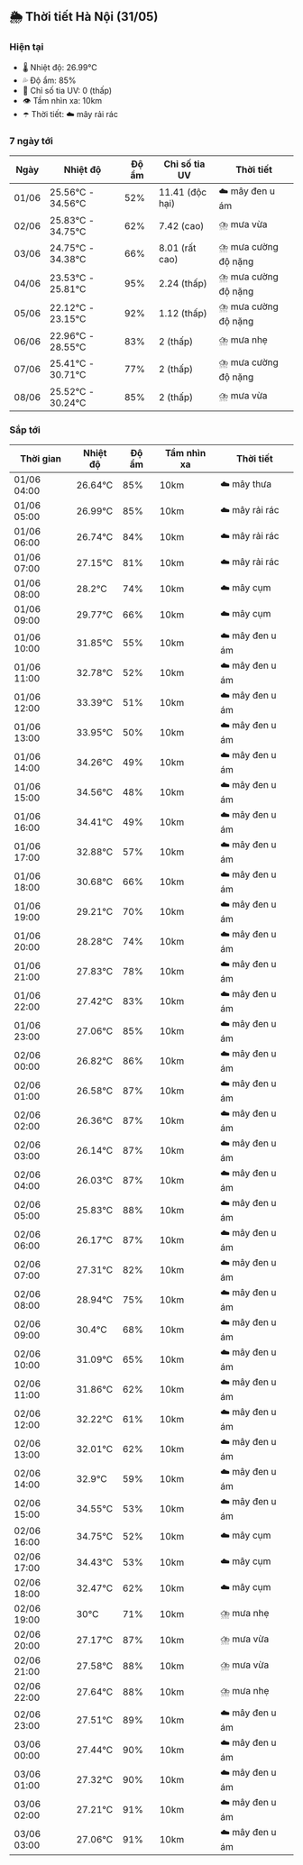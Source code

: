 ## 🌦️ Thời tiết Hà Nội (31/05)

### Hiện tại

- 🌡️ Nhiệt độ: 26.99℃
- 💦 Độ ẩm: 85%
- 🌟 Chỉ số tia UV: 0 (thấp)
- 👁️ Tầm nhìn xa: 10km
- ☂️ Thời tiết: ☁️ mây rải rác

### 7 ngày tới

| Ngày | Nhiệt độ | Độ ẩm | Chỉ số tia UV | Thời tiết |
| --- | --- | --- | --- | --- |
| 01/06 | 25.56℃ - 34.56℃ | 52% | 11.41 (độc hại) | ☁️ mây đen u ám |
| 02/06 | 25.83℃ - 34.75℃ | 62% | 7.42 (cao) | ⛈️ mưa vừa |
| 03/06 | 24.75℃ - 34.38℃ | 66% | 8.01 (rất cao) | ⛈️ mưa cường độ nặng |
| 04/06 | 23.53℃ - 25.81℃ | 95% | 2.24 (thấp) | ⛈️ mưa cường độ nặng |
| 05/06 | 22.12℃ - 23.15℃ | 92% | 1.12 (thấp) | ⛈️ mưa cường độ nặng |
| 06/06 | 22.96℃ - 28.55℃ | 83% | 2 (thấp) | ⛈️ mưa nhẹ |
| 07/06 | 25.41℃ - 30.71℃ | 77% | 2 (thấp) | ⛈️ mưa cường độ nặng |
| 08/06 | 25.52℃ - 30.24℃ | 85% | 2 (thấp) | ⛈️ mưa vừa |

### Sắp tới

| Thời gian | Nhiệt độ | Độ ẩm | Tầm nhìn xa | Thời tiết |
| --- | --- | --- | --- | --- |
| 01/06 04:00 | 26.64℃ | 85% | 10km | ☁️ mây thưa |
| 01/06 05:00 | 26.99℃ | 85% | 10km | ☁️ mây rải rác |
| 01/06 06:00 | 26.74℃ | 84% | 10km | ☁️ mây rải rác |
| 01/06 07:00 | 27.15℃ | 81% | 10km | ☁️ mây rải rác |
| 01/06 08:00 | 28.2℃ | 74% | 10km | ☁️ mây cụm |
| 01/06 09:00 | 29.77℃ | 66% | 10km | ☁️ mây cụm |
| 01/06 10:00 | 31.85℃ | 55% | 10km | ☁️ mây đen u ám |
| 01/06 11:00 | 32.78℃ | 52% | 10km | ☁️ mây đen u ám |
| 01/06 12:00 | 33.39℃ | 51% | 10km | ☁️ mây đen u ám |
| 01/06 13:00 | 33.95℃ | 50% | 10km | ☁️ mây đen u ám |
| 01/06 14:00 | 34.26℃ | 49% | 10km | ☁️ mây đen u ám |
| 01/06 15:00 | 34.56℃ | 48% | 10km | ☁️ mây đen u ám |
| 01/06 16:00 | 34.41℃ | 49% | 10km | ☁️ mây đen u ám |
| 01/06 17:00 | 32.88℃ | 57% | 10km | ☁️ mây đen u ám |
| 01/06 18:00 | 30.68℃ | 66% | 10km | ☁️ mây đen u ám |
| 01/06 19:00 | 29.21℃ | 70% | 10km | ☁️ mây đen u ám |
| 01/06 20:00 | 28.28℃ | 74% | 10km | ☁️ mây đen u ám |
| 01/06 21:00 | 27.83℃ | 78% | 10km | ☁️ mây đen u ám |
| 01/06 22:00 | 27.42℃ | 83% | 10km | ☁️ mây đen u ám |
| 01/06 23:00 | 27.06℃ | 85% | 10km | ☁️ mây đen u ám |
| 02/06 00:00 | 26.82℃ | 86% | 10km | ☁️ mây đen u ám |
| 02/06 01:00 | 26.58℃ | 87% | 10km | ☁️ mây đen u ám |
| 02/06 02:00 | 26.36℃ | 87% | 10km | ☁️ mây đen u ám |
| 02/06 03:00 | 26.14℃ | 87% | 10km | ☁️ mây đen u ám |
| 02/06 04:00 | 26.03℃ | 87% | 10km | ☁️ mây đen u ám |
| 02/06 05:00 | 25.83℃ | 88% | 10km | ☁️ mây đen u ám |
| 02/06 06:00 | 26.17℃ | 87% | 10km | ☁️ mây đen u ám |
| 02/06 07:00 | 27.31℃ | 82% | 10km | ☁️ mây đen u ám |
| 02/06 08:00 | 28.94℃ | 75% | 10km | ☁️ mây đen u ám |
| 02/06 09:00 | 30.4℃ | 68% | 10km | ☁️ mây đen u ám |
| 02/06 10:00 | 31.09℃ | 65% | 10km | ☁️ mây đen u ám |
| 02/06 11:00 | 31.86℃ | 62% | 10km | ☁️ mây đen u ám |
| 02/06 12:00 | 32.22℃ | 61% | 10km | ☁️ mây đen u ám |
| 02/06 13:00 | 32.01℃ | 62% | 10km | ☁️ mây đen u ám |
| 02/06 14:00 | 32.9℃ | 59% | 10km | ☁️ mây đen u ám |
| 02/06 15:00 | 34.55℃ | 53% | 10km | ☁️ mây đen u ám |
| 02/06 16:00 | 34.75℃ | 52% | 10km | ☁️ mây cụm |
| 02/06 17:00 | 34.43℃ | 53% | 10km | ☁️ mây cụm |
| 02/06 18:00 | 32.47℃ | 62% | 10km | ☁️ mây cụm |
| 02/06 19:00 | 30℃ | 71% | 10km | ⛈️ mưa nhẹ |
| 02/06 20:00 | 27.17℃ | 87% | 10km | ⛈️ mưa vừa |
| 02/06 21:00 | 27.58℃ | 88% | 10km | ⛈️ mưa vừa |
| 02/06 22:00 | 27.64℃ | 88% | 10km | ⛈️ mưa nhẹ |
| 02/06 23:00 | 27.51℃ | 89% | 10km | ☁️ mây đen u ám |
| 03/06 00:00 | 27.44℃ | 90% | 10km | ☁️ mây đen u ám |
| 03/06 01:00 | 27.32℃ | 90% | 10km | ☁️ mây đen u ám |
| 03/06 02:00 | 27.21℃ | 91% | 10km | ☁️ mây đen u ám |
| 03/06 03:00 | 27.06℃ | 91% | 10km | ☁️ mây đen u ám |
